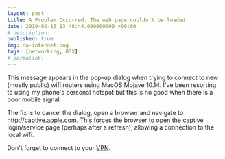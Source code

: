 ```yaml
---
layout: post
title: A Problem Occurred. The web page couldn’t be loaded.
date: 2019-02-16 13:48:44.000000000 +00:00
# description: 
published: true
img: no-internet.png
tags: [networking, OSX]
# permalink: 
---
```

This message appears in the pop-up dialog when trying to connect to new (mostly public) wifi routers using MacOS Mojave 10.14. I've been resorting to using my phone's personal hotspot but this is no good when there is a poor mobile signal.

The fix is to cancel the dialog, open a browser and navigate to <a href="http://captive.apple.com">http://captive.apple.com</a>. This forces the browser to open the captive login/service page (perhaps after a refresh), allowing a connection to the local wifi. 

Don't forget to connect to your <a href="https://protonvpn.com/">VPN</a>.
